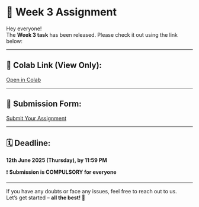 # 📢 Week 3 Assignment

Hey everyone!  
The **Week 3 task** has been released. Please check it out using the link below:

---

## 🔗 Colab Link (View Only):
[Open in Colab](https://colab.research.google.com/drive/1npjDrz_iZ4yNKbUM0v-4dih4IzU1SrVk?usp=sharing)

---

## 📝 Submission Form:
[Submit Your Assignment](https://forms.gle/2jiePNG2kT339XNP8)

---

## 🗓 Deadline:
**12th June 2025 (Thursday), by 11:59 PM**

❗ **Submission is COMPULSORY for everyone**

---

If you have any doubts or face any issues, feel free to reach out to us.  
Let’s get started – **all the best! 🚀**
